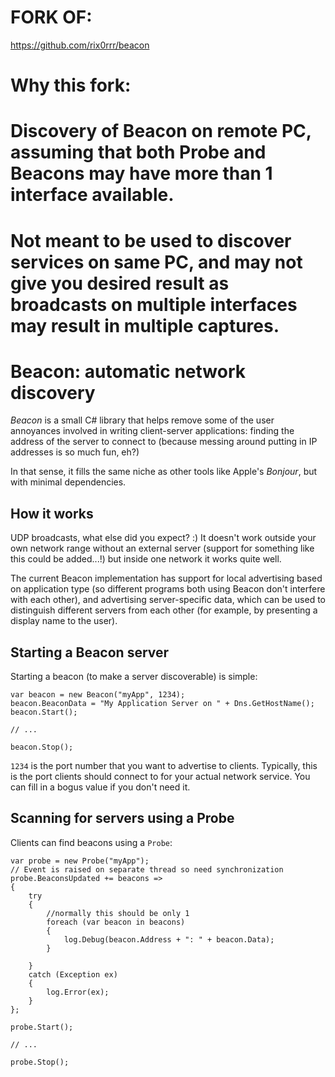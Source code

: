 # FORK OF:
https://github.com/rix0rrr/beacon


# Why this fork:
# Discovery of Beacon on remote PC, assuming that both Probe and Beacons may have more than 1 interface available.
# Not meant to be used to discover services on same PC, and may not give you desired result as broadcasts on multiple interfaces may result in multiple captures.



# Beacon: automatic network discovery

*Beacon* is a small C# library that helps remove some of the user annoyances involved in writing client-server applications: finding the address of the server to connect to (because messing around putting in IP addresses is so much fun, eh?)

In that sense, it fills the same niche as other tools like Apple's *Bonjour*, but with minimal dependencies.

## How it works

UDP broadcasts, what else did you expect? :) It doesn't work outside your own network range without an external server (support for something like this could be added...!) but inside one network it works quite well.

The current Beacon implementation has support for local advertising based on application type (so different programs both using Beacon don't interfere with each other), and advertising server-specific data, which can be used to distinguish different servers from each other (for example, by presenting a display name to the user).

## Starting a Beacon server

Starting a beacon (to make a server discoverable) is simple:

    var beacon = new Beacon("myApp", 1234);
    beacon.BeaconData = "My Application Server on " + Dns.GetHostName();
    beacon.Start();

    // ...

    beacon.Stop();

`1234` is the port number that you want to advertise to clients. Typically, this is the port clients should connect to for your actual network service. You can fill in a bogus value if you don't need it.

## Scanning for servers using a Probe

Clients can find beacons using a `Probe`:

    var probe = new Probe("myApp");
    // Event is raised on separate thread so need synchronization
    probe.BeaconsUpdated += beacons =>
    {
        try
        {
            //normally this should be only 1
            foreach (var beacon in beacons)
            {
                log.Debug(beacon.Address + ": " + beacon.Data);
            }

        }
        catch (Exception ex)
        {
            log.Error(ex);
        }
    };

    probe.Start();
    
    // ...

    probe.Stop();
